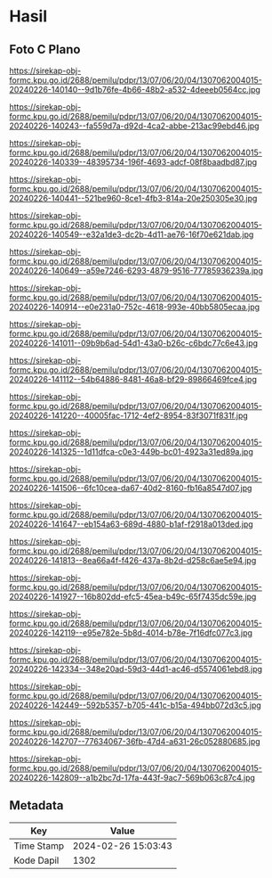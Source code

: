 # Hasil

## Foto C Plano

https://sirekap-obj-formc.kpu.go.id/2688/pemilu/pdpr/13/07/06/20/04/1307062004015-20240226-140140--9d1b76fe-4b66-48b2-a532-4deeeb0564cc.jpg

https://sirekap-obj-formc.kpu.go.id/2688/pemilu/pdpr/13/07/06/20/04/1307062004015-20240226-140243--fa559d7a-d92d-4ca2-abbe-213ac99ebd46.jpg

https://sirekap-obj-formc.kpu.go.id/2688/pemilu/pdpr/13/07/06/20/04/1307062004015-20240226-140339--48395734-196f-4693-adcf-08f8baadbd87.jpg

https://sirekap-obj-formc.kpu.go.id/2688/pemilu/pdpr/13/07/06/20/04/1307062004015-20240226-140441--521be960-8ce1-4fb3-814a-20e250305e30.jpg

https://sirekap-obj-formc.kpu.go.id/2688/pemilu/pdpr/13/07/06/20/04/1307062004015-20240226-140549--e32a1de3-dc2b-4d11-ae76-16f70e621dab.jpg

https://sirekap-obj-formc.kpu.go.id/2688/pemilu/pdpr/13/07/06/20/04/1307062004015-20240226-140649--a59e7246-6293-4879-9516-77785936239a.jpg

https://sirekap-obj-formc.kpu.go.id/2688/pemilu/pdpr/13/07/06/20/04/1307062004015-20240226-140914--e0e231a0-752c-4618-993e-40bb5805ecaa.jpg

https://sirekap-obj-formc.kpu.go.id/2688/pemilu/pdpr/13/07/06/20/04/1307062004015-20240226-141011--09b9b6ad-54d1-43a0-b26c-c6bdc77c6e43.jpg

https://sirekap-obj-formc.kpu.go.id/2688/pemilu/pdpr/13/07/06/20/04/1307062004015-20240226-141112--54b64886-8481-46a8-bf29-89866469fce4.jpg

https://sirekap-obj-formc.kpu.go.id/2688/pemilu/pdpr/13/07/06/20/04/1307062004015-20240226-141220--40005fac-1712-4ef2-8954-83f3071f831f.jpg

https://sirekap-obj-formc.kpu.go.id/2688/pemilu/pdpr/13/07/06/20/04/1307062004015-20240226-141325--1d11dfca-c0e3-449b-bc01-4923a31ed89a.jpg

https://sirekap-obj-formc.kpu.go.id/2688/pemilu/pdpr/13/07/06/20/04/1307062004015-20240226-141506--6fc10cea-da67-40d2-8160-fb16a8547d07.jpg

https://sirekap-obj-formc.kpu.go.id/2688/pemilu/pdpr/13/07/06/20/04/1307062004015-20240226-141647--eb154a63-689d-4880-b1af-f2918a013ded.jpg

https://sirekap-obj-formc.kpu.go.id/2688/pemilu/pdpr/13/07/06/20/04/1307062004015-20240226-141813--8ea66a4f-f426-437a-8b2d-d258c6ae5e94.jpg

https://sirekap-obj-formc.kpu.go.id/2688/pemilu/pdpr/13/07/06/20/04/1307062004015-20240226-141927--16b802dd-efc5-45ea-b49c-65f7435dc59e.jpg

https://sirekap-obj-formc.kpu.go.id/2688/pemilu/pdpr/13/07/06/20/04/1307062004015-20240226-142119--e95e782e-5b8d-4014-b78e-7f16dfc077c3.jpg

https://sirekap-obj-formc.kpu.go.id/2688/pemilu/pdpr/13/07/06/20/04/1307062004015-20240226-142334--348e20ad-59d3-44d1-ac46-d5574061ebd8.jpg

https://sirekap-obj-formc.kpu.go.id/2688/pemilu/pdpr/13/07/06/20/04/1307062004015-20240226-142449--592b5357-b705-441c-b15a-494bb072d3c5.jpg

https://sirekap-obj-formc.kpu.go.id/2688/pemilu/pdpr/13/07/06/20/04/1307062004015-20240226-142707--77634067-36fb-47d4-a631-26c052880685.jpg

https://sirekap-obj-formc.kpu.go.id/2688/pemilu/pdpr/13/07/06/20/04/1307062004015-20240226-142809--a1b2bc7d-17fa-443f-9ac7-569b063c87c4.jpg


## Metadata

| Key        | Value               |
| ---------- | ------------------- |
| Time Stamp | 2024-02-26 15:03:43 |
| Kode Dapil | 1302                |



